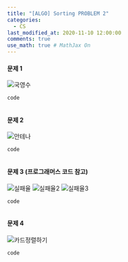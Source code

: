 ```yaml
---
title: "[ALGO] Sorting PROBLEM 2"
categories: 
  - CS
last_modified_at: 2020-11-10 12:00:00
comments: true
use_math: true # MathJax On
---
```


#### 문제 1
![국영수](https://user-images.githubusercontent.com/62474292/101992899-b4a27100-3cf9-11eb-8ef6-bdd53f433e3c.JPG)

`code`
```py

```

#### 문제 2
![안테나](https://user-images.githubusercontent.com/62474292/101992900-b53b0780-3cf9-11eb-8362-04a1c1c9f15d.JPG)

`code`
```py

```

#### 문제 3 (프로그래머스 코드 참고)
![실패율](https://user-images.githubusercontent.com/62474292/101992898-b409da80-3cf9-11eb-8bff-0faea5e5f1e6.JPG)
![실패율2](https://user-images.githubusercontent.com/62474292/101992897-b409da80-3cf9-11eb-8459-874b37874cfa.JPG)
![실패율3](https://user-images.githubusercontent.com/62474292/101992896-b3714400-3cf9-11eb-9356-9270d8cdab38.JPG)

`code`
```py

```

#### 문제 4
![카드정렬하기](https://user-images.githubusercontent.com/62474292/101992894-b2401700-3cf9-11eb-998c-0dfbc864ee33.JPG)

`code`
```py

```
<br><br>
